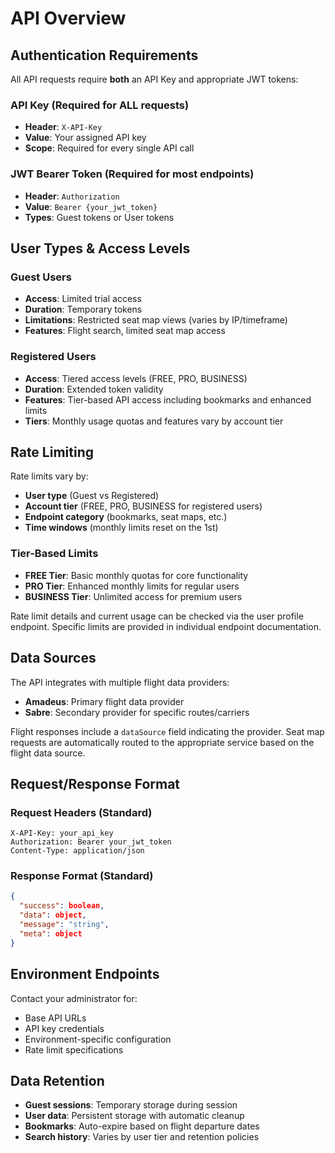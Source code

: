 # API Overview

## Authentication Requirements

All API requests require **both** an API Key and appropriate JWT tokens:

### API Key (Required for ALL requests)
- **Header**: `X-API-Key`
- **Value**: Your assigned API key
- **Scope**: Required for every single API call

### JWT Bearer Token (Required for most endpoints)
- **Header**: `Authorization`
- **Value**: `Bearer {your_jwt_token}`
- **Types**: Guest tokens or User tokens

## User Types & Access Levels

### Guest Users
- **Access**: Limited trial access
- **Duration**: Temporary tokens 
- **Limitations**: Restricted seat map views (varies by IP/timeframe)
- **Features**: Flight search, limited seat map access

### Registered Users
- **Access**: Tiered access levels (FREE, PRO, BUSINESS)
- **Duration**: Extended token validity
- **Features**: Tier-based API access including bookmarks and enhanced limits
- **Tiers**: Monthly usage quotas and features vary by account tier

## Rate Limiting

Rate limits vary by:
- **User type** (Guest vs Registered)
- **Account tier** (FREE, PRO, BUSINESS for registered users) 
- **Endpoint category** (bookmarks, seat maps, etc.)
- **Time windows** (monthly limits reset on the 1st)

### Tier-Based Limits
- **FREE Tier**: Basic monthly quotas for core functionality
- **PRO Tier**: Enhanced monthly limits for regular users
- **BUSINESS Tier**: Unlimited access for premium users

Rate limit details and current usage can be checked via the user profile endpoint. Specific limits are provided in individual endpoint documentation.

## Data Sources

The API integrates with multiple flight data providers:
- **Amadeus**: Primary flight data provider
- **Sabre**: Secondary provider for specific routes/carriers

Flight responses include a `dataSource` field indicating the provider. Seat map requests are automatically routed to the appropriate service based on the flight data source.

## Request/Response Format

### Request Headers (Standard)
```
X-API-Key: your_api_key
Authorization: Bearer your_jwt_token  
Content-Type: application/json
```

### Response Format (Standard)
```json
{
  "success": boolean,
  "data": object,
  "message": "string",
  "meta": object
}
```

## Environment Endpoints

Contact your administrator for:
- Base API URLs
- API key credentials  
- Environment-specific configuration
- Rate limit specifications

## Data Retention

- **Guest sessions**: Temporary storage during session
- **User data**: Persistent storage with automatic cleanup
- **Bookmarks**: Auto-expire based on flight departure dates
- **Search history**: Varies by user tier and retention policies